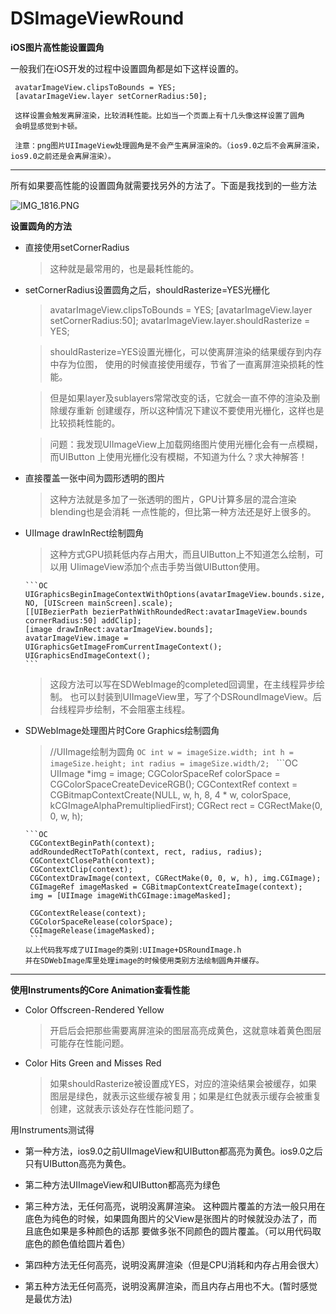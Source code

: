 # DSImageViewRound
**iOS图片高性能设置圆角**

一般我们在iOS开发的过程中设置圆角都是如下这样设置的。

     avatarImageView.clipsToBounds = YES;
     [avatarImageView.layer setCornerRadius:50];
     
     这样设置会触发离屏渲染，比较消耗性能。比如当一个页面上有十几头像这样设置了圆角
     会明显感觉到卡顿。
     
     注意：png图片UIImageView处理圆角是不会产生离屏渲染的。（ios9.0之后不会离屏渲染，ios9.0之前还是会离屏渲染）。

------

所有如果要高性能的设置圆角就需要找另外的方法了。下面是我找到的一些方法

![IMG_1816.PNG](http://upload-images.jianshu.io/upload_images/101810-9c34cd972e319727.PNG?imageMogr2/auto-orient/strip%7CimageView2/2/w/1240)


**设置圆角的方法**

- 直接使用setCornerRadius

    > 这种就是最常用的，也是最耗性能的。

- setCornerRadius设置圆角之后，shouldRasterize=YES光栅化

    > avatarImageView.clipsToBounds = YES;
      [avatarImageView.layer setCornerRadius:50];
      avatarImageView.layer.shouldRasterize = YES;
      
    > shouldRasterize=YES设置光栅化，可以使离屏渲染的结果缓存到内存中存为位图，
      使用的时候直接使用缓存，节省了一直离屏渲染损耗的性能。

    > 但是如果layer及sublayers常常改变的话，它就会一直不停的渲染及删除缓存重新
      创建缓存，所以这种情况下建议不要使用光栅化，这样也是比较损耗性能的。

    > 问题：我发现UIImageView上加载网络图片使用光栅化会有一点模糊，而UIButton
      上使用光栅化没有模糊，不知道为什么？求大神解答！


- 直接覆盖一张中间为圆形透明的图片

    > 这种方法就是多加了一张透明的图片，GPU计算多层的混合渲染blending也是会消耗
     一点性能的，但比第一种方法还是好上很多的。

- UIImage drawInRect绘制圆角

    > 这种方式GPU损耗低内存占用大，而且UIButton上不知道怎么绘制，可以用
       UIimageView添加个点击手势当做UIButton使用。

    > 
      ```OC
      UIGraphicsBeginImageContextWithOptions(avatarImageView.bounds.size, NO, [UIScreen mainScreen].scale);
      [[UIBezierPath bezierPathWithRoundedRect:avatarImageView.bounds cornerRadius:50] addClip];
      [image drawInRect:avatarImageView.bounds];
      avatarImageView.image = UIGraphicsGetImageFromCurrentImageContext();
      UIGraphicsEndImageContext();
      ```
      
    > 这段方法可以写在SDWebImage的completed回调里，在主线程异步绘制。
      也可以封装到UIImageView里，写了个DSRoundImageView。后台线程异步绘制，不会阻塞主线程。
      
- SDWebImage处理图片时Core Graphics绘制圆角
 
    > //UIImage绘制为圆角
      ```OC
      int w = imageSize.width;
      int h = imageSize.height;
      int radius = imageSize.width/2;
      ```
      ```OC
      UIImage *img = image;
      CGColorSpaceRef colorSpace = CGColorSpaceCreateDeviceRGB();
      CGContextRef context = CGBitmapContextCreate(NULL, w, h, 8, 4 * w, colorSpace, kCGImageAlphaPremultipliedFirst);
      CGRect rect = CGRectMake(0, 0, w, h);
     ```
     ```OC
      CGContextBeginPath(context);
      addRoundedRectToPath(context, rect, radius, radius);
      CGContextClosePath(context);
      CGContextClip(context);
      CGContextDrawImage(context, CGRectMake(0, 0, w, h), img.CGImage);
      CGImageRef imageMasked = CGBitmapContextCreateImage(context);
      img = [UIImage imageWithCGImage:imageMasked];
     ```
     ```OC
      CGContextRelease(context);
      CGColorSpaceRelease(colorSpace);
      CGImageRelease(imageMasked);
      ```
     以上代码我写成了UIImage的类别:UIImage+DSRoundImage.h
     并在SDWebImage库里处理image的时候使用类别方法绘制圆角并缓存。

-------

**使用Instruments的Core Animation查看性能**
- Color Offscreen-Rendered Yellow

    > 开启后会把那些需要离屏渲染的图层高亮成黄色，这就意味着黄色图层可能存在性能问题。

- Color Hits Green and Misses Red

    > 如果shouldRasterize被设置成YES，对应的渲染结果会被缓存，如果图层是绿色，就表示这些缓存被复用；如果是红色就表示缓存会被重复创建，这就表示该处存在性能问题了。

用Instruments测试得
- 第一种方法，ios9.0之前UIImageView和UIButton都高亮为黄色。ios9.0之后只有UIButton高亮为黄色。

- 第二种方法UIImageView和UIButton都高亮为绿色

- 第三种方法，无任何高亮，说明没离屏渲染。
  这种圆片覆盖的方法一般只用在底色为纯色的时候，如果圆角图片的父View是张图片的时候就没办法了，而且底色如果是多种颜色的话那   要做多张不同颜色的圆片覆盖。（可以用代码取底色的颜色值给圆片着色）

- 第四种方法无任何高亮，说明没离屏渲染（但是CPU消耗和内存占用会很大）
 
- 第五种方法无任何高亮，说明没离屏渲染，而且内存占用也不大。(暂时感觉是最优方法)
